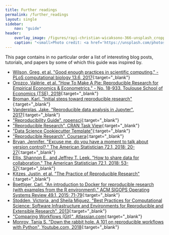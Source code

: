 ```yaml
---
title: Further readings
permalink: /further_readings
layout: single
sidebar:
    nav: "guide"
header:
    overlay_image: /figures/rayi-christian-wicaksono-366-unsplash_cropped.jpg
    caption: "<small>Photo credit: <a href='https://unsplash.com/photos/6PF6DaiWz48' target='_blank'>Rayi Christian Wicaksono</a></small>"
---
```

This page contains in no particular order a list of interesting blog posts, tutorials, and papers by some of which this guide was inspired by.

* [Wilson, Greg, et al. "Good enough practices in scientific computing." - PLoS computational biology 13.6, 2017](http://journals.plos.org/ploscompbiol/article?id=10.1371/journal.pcbi.1005510){:target="_blank"}
* [Orozco, Valérie, et al. "How To Make A Pie: Reproducible Research for Empirical Economics & Econometrics." - No. 18-933. Toulouse School of Economics (TSE), 2018](https://www.tse-fr.eu/publications/how-make-pie-reproducible-research-empirical-economics-econometrics){:target="_blank"}
* [Broman, Karl. "Initial steps toward reproducible research"](http://kbroman.org/steps2rr/){:target="_blank"}
* [Vanderplas, Jake. "Reproducible data analysis in Jupyter", 2017](https://jakevdp.github.io/blog/2017/03/03/reproducible-data-analysis-in-jupyter/){:target="_blank"}
* ["Reproducibility Guide", ropensci](http://ropensci.github.io/reproducibility-guide/sections/introduction/){:target="_blank"}
* ["Reproducible Research", CRAN Task View](https://cran.r-project.org/web/views/ReproducibleResearch.html){:target="_blank"}
* ["Data Science Cookiecutter Template"](http://drivendata.github.io/cookiecutter-data-science/){:target="_blank"}
* ["Reproducible Research", Coursera](https://www.coursera.org/learn/reproducible-research){:target="_blank"}
* [Bryan, Jennifer. "Excuse me, do you have a moment to talk about version control?," The American Statistician 72.1, 2018: 20-27](https://amstat.tandfonline.com/doi/abs/10.1080/00031305.2017.1399928?casa_token=FrgyUebyLgsAAAAA%3AhHUqKa4G2BdXeZ0TlB3m3WhvHX22EXBoCbFku0XfMiWLd2v_PAn8udQmw02zYDZXiiVl_LjVUw0D&#.W3kHZpMzbUI){:target="_blank"}
* [Ellis, Shannon E., and Jeffrey T. Leek. "How to share data for collaboration." The American Statistician 72.1, 2018: 53-57](https://amstat.tandfonline.com/doi/full/10.1080/00031305.2017.1375987?src=recsys#.W3kHl5MzbUI){:target="_blank"}
* [Kitzes, Justin, et al. "The Practice of Reproducible Research"](https://www.practicereproducibleresearch.org/){:target="_blank"}
* [Boettiger, Carl. "An introduction to Docker for reproducible research (with examples from the R environment)." ACM SIGOPS Operating Systems Review 49.1, 2015: 71-79](https://dl.acm.org/citation.cfm?id=2723882){:target="_blank"}
* [Stodden, Victoria, and Sheila Miguez. "Best Practices for Computational Science: Software Infrastructure and Environments for Reproducible and Extensible Research", 2013](https://papers.ssrn.com/sol3/papers.cfm?abstract_id=2322276){:target="_blank"}
* ["Comparing Workflows (Git)", Atlassian.com](https://www.atlassian.com/git/tutorials/comparing-workflows){:target="_blank"}
* [Monroy, Tania S. "Down the rabbit hole. A 101 on reproducible workflows with Python", Youtube.com, 2018](https://www.youtube.com/watch?v=VAXCrDrAPo0){:target="_blank"}
